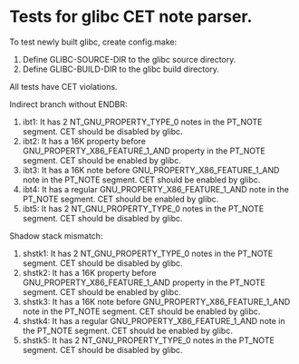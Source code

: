 # Tests for glibc CET note parser.

To test newly built glibc, create config.make:

1. Define GLIBC-SOURCE-DIR to the glibc source directory.
2. Define GLIBC-BUILD-DIR to the glibc build directory.

All tests have CET violations.

Indirect branch without ENDBR:

1. ibt1: It has 2 NT_GNU_PROPERTY_TYPE_0 notes in the PT_NOTE segment.
CET should be disabled by glibc.
2. ibt2: It has a 16K property before GNU_PROPERTY_X86_FEATURE_1_AND
property in the PT_NOTE segment.  CET should be enabled by glibc.
3. ibt3: It has a 16K note before GNU_PROPERTY_X86_FEATURE_1_AND note
in the PT_NOTE segment.  CET should be enabled by glibc.
4. ibt4: It has a regular GNU_PROPERTY_X86_FEATURE_1_AND note in the
PT_NOTE segment.  CET should be enabled by glibc.
5. ibt5: It has 2 NT_GNU_PROPERTY_TYPE_0 notes in the PT_NOTE segment.
CET should be disabled by glibc.

Shadow stack mismatch:

1. shstk1: It has 2 NT_GNU_PROPERTY_TYPE_0 notes in the PT_NOTE segment.
CET should be disabled by glibc.
2. shstk2: It has a 16K property before GNU_PROPERTY_X86_FEATURE_1_AND
property in the PT_NOTE segment.  CET should be enabled by glibc.
3. shstk3: It has a 16K note before GNU_PROPERTY_X86_FEATURE_1_AND note
in the PT_NOTE segment.  CET should be enabled by glibc.
4. shstk4: It has a regular GNU_PROPERTY_X86_FEATURE_1_AND note in the
PT_NOTE segment.  CET should be enabled by glibc.
5. shstk5: It has 2 NT_GNU_PROPERTY_TYPE_0 notes in the PT_NOTE segment.
CET should be disabled by glibc.
